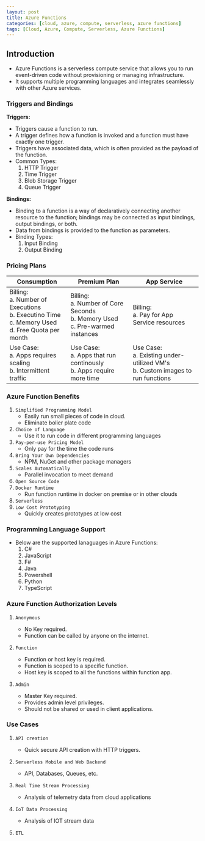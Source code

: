 ```yaml
---
layout: post
title: Azure Functions
categories: [cloud, azure, compute, serverless, azure functions]
tags: [Cloud, Azure, Compute, Serverless, Azure Functions]
---
```


## Introduction

- Azure Functions is a serverless compute service that allows you to run event-driven code without provisioning or managing infrastructure. 
- It supports multiple programming languages and integrates seamlessly with other Azure services.

### Triggers and Bindings

**Triggers:**

- Triggers cause a function to run.
- A trigger defines how a function is invoked and a function must have exactly one trigger.
- Triggers have associated data, which is often provided as the payload of the function.
- Common Types:
    1. HTTP Trigger
    2. Time Trigger
    3. Blob Storage Trigger
    4. Queue Trigger

**Bindings:**

- Binding to a function is a way of declaratively connecting another resource to the function; bindings may be connected as input bindings, output bindings, or both.
- Data from bindings is provided to the function as parameters.
- Binding Types:
    1. Input Binding
    2. Output Binding

### Pricing Plans

| Consumption | Premium Plan | App Service |
| ----------- | ------------ | ----------- |
| Billing: <br> a. Number of Executions <br> b. Executino Time <br> c. Memory Used <br> d. Free Quota per month <br> | Billing: <br> a. Number of Core Seconds <br> b. Memory Used <br> c. Pre-warmed instances <br> | Billing: <br> a. Pay for App Service resources <br> |
| Use Case: <br> a. Apps requires scaling <br> b. Intermittent traffic <br> | Use Case: <br> a. Apps that run continously <br> b. Apps require more time | Use Case: <br> a. Existing under-utilized VM's <br> b. Custom images to run functions |

### Azure Function Benefits

1. `Simplified Programming Model`
    - Easily run small pieces of code in cloud.
    - Eliminate bolier plate code
2. `Choice of Language`
    - Use it to run code in different programming languages
3. `Pay-per-use Pricing Model`
    - Only pay for the time the code runs
4. `Bring Your Own Dependencies`
    - NPM, NuGet and other package managers
5. `Scales Automatically`
    - Parallel invocation to meet demand
6. `Open Source Code`
7. `Docker Runtime`
    - Run function runtime in docker on premise or in other clouds
8. `Serverless`
9. `Low Cost Prototyping`
    - Quickly creates prototypes at low cost

### Programming Language Support

- Below are the supported lanaguages in Azure Functions:
    1. C#
    2. JavaScript
    3. F#
    4. Java
    5. Powershell
    6. Python
    7. TypeScript

### Azure Function Authorization Levels

1. `Anonymous`
    - No Key required.
    - Function can be called by anyone on the internet.

2. `Function`
    - Function or host key is required.
    - Function is scoped to a specific function.
    - Host key is scoped to all the functions within function app.

3. `Admin`
    - Master Key required.
    - Provides admin level privileges.
    - Should not be shared or used in client applications.

### Use Cases

1. `API creation`
    - Quick secure API creation with HTTP triggers.

2. `Serverless Mobile and Web Backend`
    - API, Databases, Queues, etc.

3. `Real Time Stream Processing`
    - Analysis of telemetry data from cloud applications

4. `IoT Data Processing`
    - Analysis of IOT stream data

5. `ETL`
